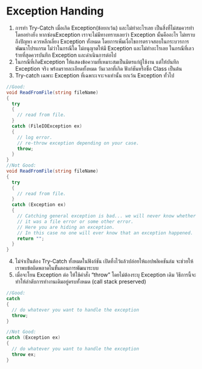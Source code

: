 # Exception Handing

1.	การทำ Try-Catch เมื่อเกิด Exception(ข้อยกเว้น) และไม่ทำอะไรเลย เป็นสิ่งที่ไม่สมควรทำโดยอย่างยิ่ง หากซ่อนException เราจะไม่มีทางทราบเลยว่า Exception นั้นคืออะไร ไม่ทราบถึงปัญหา ควรหลีกเลี่ยง Exception ทั้งหมด โดยการเพิ่มเงื่อไขการตรวจสอบในกระบวรการพัฒนาโปรแกรม ไม่ว่าในกรณีใด ไม่อนุญาตให้มี Exception และไม่ทําอะไรเลย ในกรณีที่เลวร้ายที่สุดควรบันทึก Exception และดําเนินการต่อไป
2.	ในกรณีที่เกิดException ให้แสดงข้อความที่เหมาะสมเป็นมิตรแก่ผู้ใช้งาน แต่ให้บันทึก Exception จริง พร้อมรายละเอียดทั้งหมด วันเวลาที่เกิด ฟังก์ชันหรือชื่อ Class เป็นต้น
3.	Try-catch เฉพาะ Exception ที่เฉพาะเจาะจงเท่านั้น ยกเว้น Exception ทั้วไป

```c#
//Good: 
void ReadFromFile(string fileName)
{
  try
  {
    // read from file.
  }
  catch (FileIOException ex)
  {
    // log error.
    // re-throw exception depending on your case.
    throw;
  }
}
//Not Good: 
void ReadFromFile(string fileName)
{
  try
  {
    // read from file.
  }
  catch (Exception ex)	
  {
    // Catching general exception is bad... we will never know whether 
    // it was a file error or some other error.		
    // Here you are hiding an exception. 
    // In this case no one will ever know that an exception happened.	
    return "";		
  }
}
```
4.	ไม่จำเป็นต้อง Try-Catch ทั้งหมดในฟังก์ชัน เปิดทิ้งไว้แล้วปล่อยให้แอปพลิเคชันล่ม จะช่วยให้เราพบข้อผิดพลาดในขั้นตอนการพัฒนาระบบ 
5.	เมื่อจะโยน Exception ต่อ ให้ใช้คำสั่ง “throw” โดยไม่ต้องระบุ Exception เดิม วิธีการนี้จะทำให้ลำดับการทำงานเดิมอยู่ครบทั้งหมด (call stack preserved)

```c#
//Good:
catch
{
  // do whatever you want to handle the exception 
  throw;	
}

//Not Good:
catch (Exception ex)
{
  // do whatever you want to handle the exception 
  throw ex;
}
```
